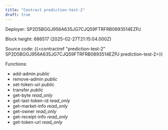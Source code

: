 ```yaml
---
title: "Contract prediction-test-2"
draft: true
---
```

Deployer: SP2D5BGGJ956A635JG7CJQ59FTRFRB0893514EZPJ


 



Block height: 686517 (2025-02-27T21:15:04.000Z)

Source code: {{<contractref "prediction-test-2" SP2D5BGGJ956A635JG7CJQ59FTRFRB0893514EZPJ prediction-test-2>}}

Functions:

* add-admin _public_
* remove-admin _public_
* set-token-uri _public_
* transfer _public_
* get-byte _read_only_
* get-last-token-id _read_only_
* get-market-info _read_only_
* get-owner _read_only_
* get-receipt-info _read_only_
* get-token-uri _read_only_
